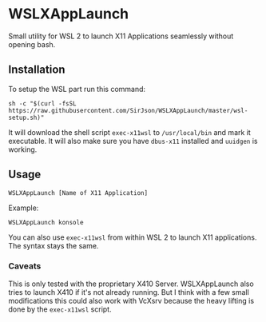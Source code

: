﻿# WSLXAppLaunch

Small utility for WSL 2 to launch X11 Applications seamlessly without opening bash.

## Installation

To setup the WSL part run this command:

`sh -c "$(curl -fsSL https://raw.githubusercontent.com/SirJson/WSLXAppLaunch/master/wsl-setup.sh)"`

It will download the shell script `exec-x11wsl` to `/usr/local/bin` and mark it executable. It will also make sure you have `dbus-x11` installed and `uuidgen` is working.

## Usage

```
WSLXAppLaunch [Name of X11 Application]
```

Example:

```
WSLXAppLaunch konsole
```

You can also use `exec-x11wsl` from within WSL 2 to launch X11 applications. The syntax stays the same.


### Caveats

This is only tested with the proprietary X410 Server. WSLXAppLaunch also tries to launch X410 if it's not already running. But I think with a few small modifications this could also work with VcXsrv because the heavy lifting is done by the `exec-x11wsl` script.